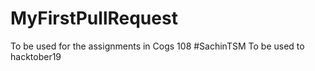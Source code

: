 # MyFirstPullRequest
To be used for the assignments in Cogs 108
#SachinTSM
To be used to hacktober19
